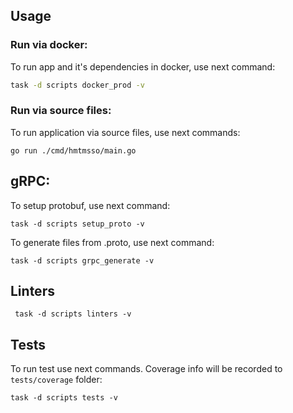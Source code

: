 ## Usage

### Run via docker:

To run app and it's dependencies in docker, use next command:
```bash
task -d scripts docker_prod -v
```

### Run via source files:

To run application via source files, use next commands:
```shell
go run ./cmd/hmtmsso/main.go
```

## gRPC:

To setup protobuf, use next command:
```shell
task -d scripts setup_proto -v
```


To generate files from .proto, use next command:
```shell
task -d scripts grpc_generate -v
```

## Linters

```shell
 task -d scripts linters -v
```

## Tests

To run test use next commands. Coverage info will be
recorded to ```tests/coverage``` folder:
```shell
task -d scripts tests -v
```
